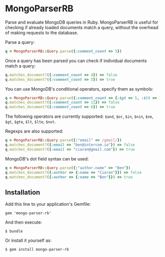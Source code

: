 # MongoParserRB

Parse and evaluate MongoDB queries in Ruby. MongoParserRB is useful for checking if already loaded documents match a query, without the overhead of making requests to the database.

Parse a query:

```ruby
q = MongoParserRB::Query.parse({:comment_count => 5})
```

Once a query has been parsed you can check if individual documents match a query:

```ruby
q.matches_document?({:comment_count => 4}) => false
q.matches_document?({:comment_count => 5}) => true
```

You can use MongoDB's conditional operators, specify them as symbols:

```ruby
q = MongoParserRB::Query.parse({:comment_count => {:$gt => 5, :$lt => 10}})
q.matches_document?({:comment_count => 11}) => false
q.matches_document?({:comment_count => 6}) => true
```

The following operators are currently supported: `$and`, `$or`, `$in`, `$nin`, `$ne`, `$gt`, `$gte`, `$lt`, `$lte`, `$not`.

Regexps are also supported:

```ruby
q = MongoParserRB::Query.parse({:"email" => /gmail/})
q.matches_document?({:email => "ben@intercom.io"}) => false
q.matches_document?({:email => "ciaran@gmail.com"}) => true
```

MongoDB's dot field syntax can be used:

```ruby
q = MongoParserRB::Query.parse({:"author.name" => "Ben"})
q.matches_document?({:author => {:name => "Ciaran"}}) => false
q.matches_document?({:author => {:name => "Ben"}}) => true
```

## Installation

Add this line to your application's Gemfile:

    gem 'mongo-parser-rb'

And then execute:

    $ bundle

Or install it yourself as:

    $ gem install mongo-parser-rb
